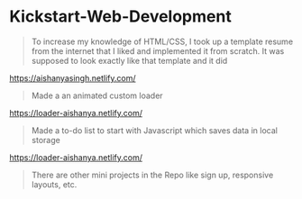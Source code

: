 # Kickstart-Web-Development

> To increase my knowledge of HTML/CSS, I took up a template resume from the internet that I liked and implemented it from scratch. It was supposed to look exactly like that template and it did

https://aishanyasingh.netlify.com/

> Made a an animated custom loader 

https://loader-aishanya.netlify.com/

> Made a to-do list to start with Javascript which saves data in local storage

https://loader-aishanya.netlify.com/

> There are other mini projects in the Repo like sign up, responsive layouts, etc.
